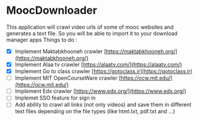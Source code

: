 # MoocDownloader
This application will crawl video urls of some of mooc websites and generates a text file. So you will be able to import it to your download manager apps
Things to do :

- [x] Implement Maktabkhooneh crawler [https://maktabkhooneh.org/](https://maktabkhooneh.org/)
- [x] Implement Alaa tv crawler [https://alaatv.com/](https://alaatv.com/)
- [x] Implement Go to class crawler [https://gotoclass.ir](https://gotoclass.ir)
- [ ] Implement MIT OpenCourseWare crawler [https://ocw.mit.edu/](https://ocw.mit.edu/)
- [ ] Implement Edx crawler [https://www.edx.org/](https://www.edx.org/)
- [ ] Implemet SSO feature for sign in
- [ ] Add ability to crawl all links (not only videos) and save them in different text files depending on the file types (like html.txt, pdf.txt and ...)
